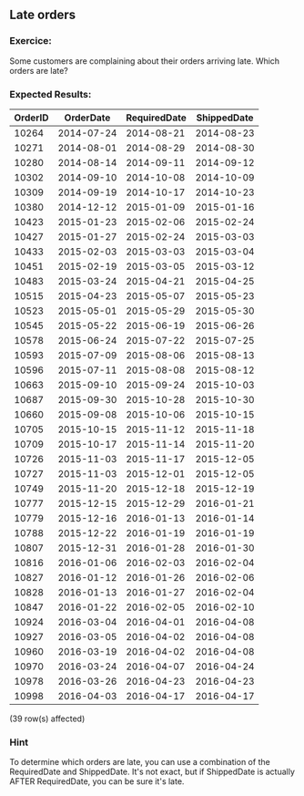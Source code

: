 ##  Late orders

### Exercice:

Some customers are complaining about their orders arriving late. Which orders are late?

### Expected Results:
 
| OrderID | OrderDate  | RequiredDate | ShippedDate |
|---------|------------|--------------|-------------|
| 10264   | 2014-07-24 | 2014-08-21   | 2014-08-23  |
| 10271   | 2014-08-01 | 2014-08-29   | 2014-08-30  |
| 10280   | 2014-08-14 | 2014-09-11   | 2014-09-12  |
| 10302   | 2014-09-10 | 2014-10-08   | 2014-10-09  |
| 10309   | 2014-09-19 | 2014-10-17   | 2014-10-23  |
| 10380   | 2014-12-12 | 2015-01-09   | 2015-01-16  |
| 10423   | 2015-01-23 | 2015-02-06   | 2015-02-24  |
| 10427   | 2015-01-27 | 2015-02-24   | 2015-03-03  |
| 10433   | 2015-02-03 | 2015-03-03   | 2015-03-04  |
| 10451   | 2015-02-19 | 2015-03-05   | 2015-03-12  |
| 10483   | 2015-03-24 | 2015-04-21   | 2015-04-25  |
| 10515   | 2015-04-23 |  2015-05-07  | 2015-05-23  |
| 10523   | 2015-05-01 | 2015-05-29   | 2015-05-30  |
| 10545   | 2015-05-22 | 2015-06-19   | 2015-06-26  |
| 10578   | 2015-06-24 | 2015-07-22   | 2015-07-25  |
| 10593   | 2015-07-09 | 2015-08-06   | 2015-08-13  |
| 10596   | 2015-07-11 | 2015-08-08   | 2015-08-12  |
| 10663   | 2015-09-10 | 2015-09-24   | 2015-10-03  |
| 10687   | 2015-09-30 | 2015-10-28   | 2015-10-30  |
| 10660   | 2015-09-08 | 2015-10-06   | 2015-10-15  |
| 10705   | 2015-10-15 | 2015-11-12   | 2015-11-18  |
| 10709   | 2015-10-17 | 2015-11-14   | 2015-11-20  |
| 10726   | 2015-11-03 | 2015-11-17   | 2015-12-05  |
| 10727   | 2015-11-03 | 2015-12-01   | 2015-12-05  |
| 10749   | 2015-11-20 | 2015-12-18   | 2015-12-19  |
| 10777   | 2015-12-15 | 2015-12-29   | 2016-01-21  |
| 10779   | 2015-12-16 | 2016-01-13   | 2016-01-14  |
| 10788   | 2015-12-22 | 2016-01-19   | 2016-01-19  |
| 10807   | 2015-12-31 | 2016-01-28   | 2016-01-30  |
| 10816   | 2016-01-06 | 2016-02-03   | 2016-02-04  |
| 10827   | 2016-01-12 | 2016-01-26   | 2016-02-06  |
| 10828   | 2016-01-13 | 2016-01-27   | 2016-02-04  |
| 10847   | 2016-01-22 | 2016-02-05   | 2016-02-10  |
| 10924   | 2016-03-04 | 2016-04-01   | 2016-04-08  |
| 10927   | 2016-03-05 | 2016-04-02   | 2016-04-08  |
| 10960   | 2016-03-19 | 2016-04-02   | 2016-04-08  |
| 10970   | 2016-03-24 | 2016-04-07   | 2016-04-24  |
| 10978   | 2016-03-26 | 2016-04-23   | 2016-04-23  |
| 10998   | 2016-04-03 | 2016-04-17   | 2016-04-17  |

(39 row(s) affected)

### Hint

To determine which orders are late, you can use a combination of the RequiredDate and ShippedDate. It's not exact, but if ShippedDate is actually AFTER RequiredDate, you can be sure it's late.